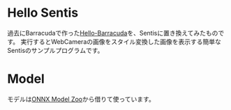 # Hello Sentis
過去にBarracudaで作った[Hello-Barracuda](https://github.com/machidyo/Hello-Barracuda)を、Sentisに置き換えてみたものです。
実行するとWebCameraの画像をスタイル変換した画像を表示する簡単なSentisのサンプルプログラムです。

# Model
モデルは[ONNX Model Zoo](https://github.com/onnx/models)から借りて使っています。

